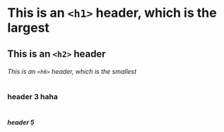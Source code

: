 # This is an `<h1>` header, which is the largest
## This is an `<h2>` header
###### This is an `<h6>` header, which is the smallest

# <h3> header 3 haha
# <h5> header 5
